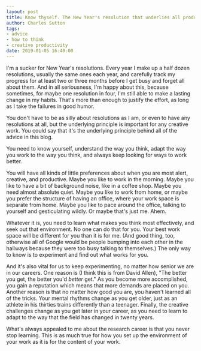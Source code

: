 ```yaml
---
layout: post
title: Know thyself. The New Year's resolution that underlies all productivity advice
author: Charles Sutton
tags:
- advice
- how to think
- creative productivity
date: 2019-01-05 16:40:00
---
```


I'm a sucker for New Year's resolutions.
Every year I make up a half dozen resolutions,
usually the same ones each year, and carefully track
my progress for at least two or three months
before I get busy and forget all about them.
And in all seriousness, I'm happy about this, because
sometimes, for maybe one resolution in four,
I'm still able to make a lasting
change in my habits. That's more than enough
to justify the effort,
as long as I take the failures in good humor.

You don't have to be as silly about resolutions as I am,
or even to have any resolutions at all, but the underlying
principle is important for any creative work.
You could say that it's the underlying principle
behind all of the advice in this blog.

You need to know yourself, understand the way you think,
adapt the way you work to the way you think,
and always keep looking for ways to work better.

You will have all kinds of little
preferences about when you are most alert, creative,
and productive. Maybe you like to work in the morning.
Maybe you like to have a bit of background noise,
like in a coffee shop. Maybe you need almost absolute
quiet. Maybe you like to work from home, or maybe
you prefer the structure of having an office,
where your work space is separate from home.
Maybe you like to pace around the office,
talking to yourself and gesticulating wildly.
Or maybe that's just me. Ahem.

Whatever it is, you need to learn what makes
you think most effectively, and seek out that environment.
No one can do that for you. Your best work space
will be different
for you than it is for me. (And good thing, too, otherwise
  all of Google would be people bumping into each other
  in the hallways
  because they were too busy talking to themselves.)
The only way to know is to experiment and find out what
works for you.

And it's also vital for us to keep experimenting,
no matter how senior we are in our careers.
One reason is (I think this is from David Allen),
"The better you get, the better you'd *better* get."
As you become more accomplished, you gain a reputation
which means that more demands are placed on you.
Another reason is that no matter how good you are,
you haven't learned all of the tricks.
Your mental rhythms change as you get older,
just as an athlete in his thirties trains differently
than a teenager. Finally, the creative challenges change
as you get later in your career, as you need to learn to
adapt to the way that the field has changed in twenty years.

What's always appealed to me about the research
career is that you never stop learning.
This is as much true for how you set up
the environment of your work as it is for the
content of your work.
